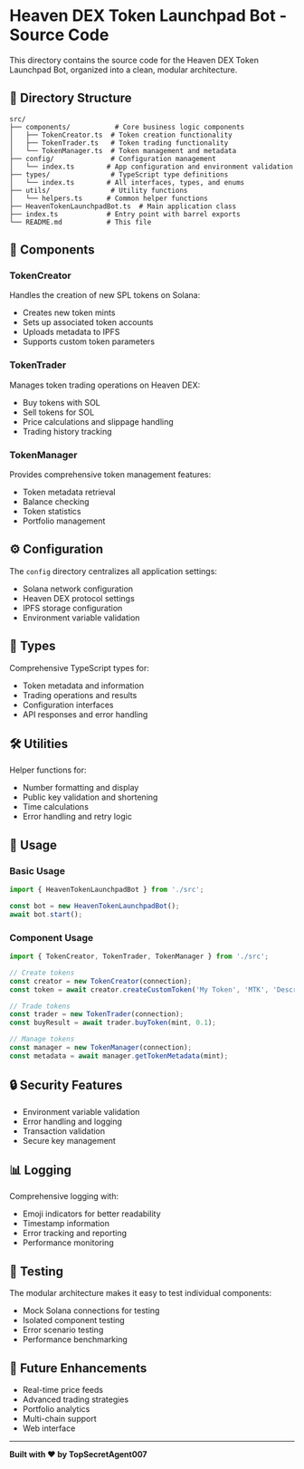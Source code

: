 # Heaven DEX Token Launchpad Bot - Source Code

This directory contains the source code for the Heaven DEX Token Launchpad Bot, organized into a clean, modular architecture.

## 📁 Directory Structure

```
src/
├── components/           # Core business logic components
│   ├── TokenCreator.ts  # Token creation functionality
│   ├── TokenTrader.ts   # Token trading functionality
│   └── TokenManager.ts  # Token management and metadata
├── config/              # Configuration management
│   └── index.ts        # App configuration and environment validation
├── types/               # TypeScript type definitions
│   └── index.ts        # All interfaces, types, and enums
├── utils/               # Utility functions
│   └── helpers.ts      # Common helper functions
├── HeavenTokenLaunchpadBot.ts  # Main application class
├── index.ts            # Entry point with barrel exports
└── README.md           # This file
```

## 🧩 Components

### TokenCreator
Handles the creation of new SPL tokens on Solana:
- Creates new token mints
- Sets up associated token accounts
- Uploads metadata to IPFS
- Supports custom token parameters

### TokenTrader
Manages token trading operations on Heaven DEX:
- Buy tokens with SOL
- Sell tokens for SOL
- Price calculations and slippage handling
- Trading history tracking

### TokenManager
Provides comprehensive token management features:
- Token metadata retrieval
- Balance checking
- Token statistics
- Portfolio management

## ⚙️ Configuration

The `config` directory centralizes all application settings:
- Solana network configuration
- Heaven DEX protocol settings
- IPFS storage configuration
- Environment variable validation

## 🔧 Types

Comprehensive TypeScript types for:
- Token metadata and information
- Trading operations and results
- Configuration interfaces
- API responses and error handling

## 🛠️ Utilities

Helper functions for:
- Number formatting and display
- Public key validation and shortening
- Time calculations
- Error handling and retry logic

## 🚀 Usage

### Basic Usage
```typescript
import { HeavenTokenLaunchpadBot } from './src';

const bot = new HeavenTokenLaunchpadBot();
await bot.start();
```

### Component Usage
```typescript
import { TokenCreator, TokenTrader, TokenManager } from './src';

// Create tokens
const creator = new TokenCreator(connection);
const token = await creator.createCustomToken('My Token', 'MTK', 'Description', 'image-url');

// Trade tokens
const trader = new TokenTrader(connection);
const buyResult = await trader.buyToken(mint, 0.1);

// Manage tokens
const manager = new TokenManager(connection);
const metadata = await manager.getTokenMetadata(mint);
```

## 🔒 Security Features

- Environment variable validation
- Error handling and logging
- Transaction validation
- Secure key management

## 📊 Logging

Comprehensive logging with:
- Emoji indicators for better readability
- Timestamp information
- Error tracking and reporting
- Performance monitoring

## 🧪 Testing

The modular architecture makes it easy to test individual components:
- Mock Solana connections for testing
- Isolated component testing
- Error scenario testing
- Performance benchmarking

## 🔄 Future Enhancements

- Real-time price feeds
- Advanced trading strategies
- Portfolio analytics
- Multi-chain support
- Web interface

---

**Built with ❤️ by TopSecretAgent007**
